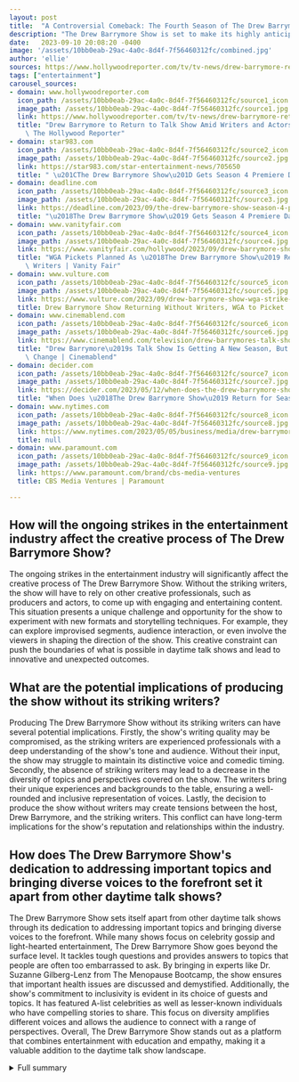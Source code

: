 ```yaml
---
layout: post
title:  "A Controversial Comeback: The Fourth Season of The Drew Barrymore Show"
description: "The Drew Barrymore Show is set to make its highly anticipated return to television for its fourth season."
date:   2023-09-10 20:08:20 -0400
image: '/assets/10bb0eab-29ac-4a0c-8d4f-7f56460312fc/combined.jpg'
author: 'ellie'
sources: https://www.hollywoodreporter.com/tv/tv-news/drew-barrymore-returns-to-talk-show-writers-strike-actors-strike-1235586765/ https://star983.com/star-entertainment-news/705650 https://deadline.com/2023/09/the-drew-barrymore-show-season-4-premiere-date-1235537886/ https://www.vanityfair.com/hollywood/2023/09/drew-barrymore-show-wga-strike-pickets https://www.nytimes.com/2023/05/05/business/media/drew-barrymore-mtv-awards-writers-strike.html https://www.vulture.com/2023/09/drew-barrymore-show-wga-strike-picketing.html https://www.cinemablend.com/television/drew-barrymores-talk-show-is-getting-a-new-season-but-with-a-major-change https://decider.com/2023/05/12/when-does-the-drew-barrymore-show-return-for-season-4/ https://www.paramount.com/brand/cbs-media-ventures
tags: ["entertainment"]
carousel_sources:
- domain: www.hollywoodreporter.com
  icon_path: /assets/10bb0eab-29ac-4a0c-8d4f-7f56460312fc/source1_icon.jpg
  image_path: /assets/10bb0eab-29ac-4a0c-8d4f-7f56460312fc/source1.jpg
  link: https://www.hollywoodreporter.com/tv/tv-news/drew-barrymore-returns-to-talk-show-writers-strike-actors-strike-1235586765/
  title: "Drew Barrymore to Return to Talk Show Amid Writers and Actors Strikes \u2013\
    \ The Hollywood Reporter"
- domain: star983.com
  icon_path: /assets/10bb0eab-29ac-4a0c-8d4f-7f56460312fc/source2_icon.jpg
  image_path: /assets/10bb0eab-29ac-4a0c-8d4f-7f56460312fc/source2.jpg
  link: https://star983.com/star-entertainment-news/705650
  title: " \u201CThe Drew Barrymore Show\u201D Gets Season 4 Premiere Date "
- domain: deadline.com
  icon_path: /assets/10bb0eab-29ac-4a0c-8d4f-7f56460312fc/source3_icon.jpg
  image_path: /assets/10bb0eab-29ac-4a0c-8d4f-7f56460312fc/source3.jpg
  link: https://deadline.com/2023/09/the-drew-barrymore-show-season-4-premiere-date-1235537886/
  title: "\u2018The Drew Barrymore Show\u2019 Gets Season 4 Premiere Date \u2013 Deadline"
- domain: www.vanityfair.com
  icon_path: /assets/10bb0eab-29ac-4a0c-8d4f-7f56460312fc/source4_icon.jpg
  image_path: /assets/10bb0eab-29ac-4a0c-8d4f-7f56460312fc/source4.jpg
  link: https://www.vanityfair.com/hollywood/2023/09/drew-barrymore-show-wga-strike-pickets
  title: "WGA Pickets Planned As \u2018The Drew Barrymore Show\u2019 Resumes Without\
    \ Writers | Vanity Fair"
- domain: www.vulture.com
  icon_path: /assets/10bb0eab-29ac-4a0c-8d4f-7f56460312fc/source5_icon.jpg
  image_path: /assets/10bb0eab-29ac-4a0c-8d4f-7f56460312fc/source5.jpg
  link: https://www.vulture.com/2023/09/drew-barrymore-show-wga-strike-picketing.html
  title: Drew Barrymore Show Returning Without Writers, WGA to Picket
- domain: www.cinemablend.com
  icon_path: /assets/10bb0eab-29ac-4a0c-8d4f-7f56460312fc/source6_icon.jpg
  image_path: /assets/10bb0eab-29ac-4a0c-8d4f-7f56460312fc/source6.jpg
  link: https://www.cinemablend.com/television/drew-barrymores-talk-show-is-getting-a-new-season-but-with-a-major-change
  title: "Drew Barrymore\u2019s Talk Show Is Getting A New Season, But With A Major\
    \ Change | Cinemablend"
- domain: decider.com
  icon_path: /assets/10bb0eab-29ac-4a0c-8d4f-7f56460312fc/source7_icon.jpg
  image_path: /assets/10bb0eab-29ac-4a0c-8d4f-7f56460312fc/source7.jpg
  link: https://decider.com/2023/05/12/when-does-the-drew-barrymore-show-return-for-season-4/
  title: "When Does \u2018The Drew Barrymore Show\u2019 Return for Season 4? | Decider"
- domain: www.nytimes.com
  icon_path: /assets/10bb0eab-29ac-4a0c-8d4f-7f56460312fc/source8_icon.jpg
  image_path: /assets/10bb0eab-29ac-4a0c-8d4f-7f56460312fc/source8.jpg
  link: https://www.nytimes.com/2023/05/05/business/media/drew-barrymore-mtv-awards-writers-strike.html
  title: null
- domain: www.paramount.com
  icon_path: /assets/10bb0eab-29ac-4a0c-8d4f-7f56460312fc/source9_icon.jpg
  image_path: /assets/10bb0eab-29ac-4a0c-8d4f-7f56460312fc/source9.jpg
  link: https://www.paramount.com/brand/cbs-media-ventures
  title: CBS Media Ventures | Paramount

---
```


## How will the ongoing strikes in the entertainment industry affect the creative process of The Drew Barrymore Show?
The ongoing strikes in the entertainment industry will significantly affect the creative process of The Drew Barrymore Show. Without the striking writers, the show will have to rely on other creative professionals, such as producers and actors, to come up with engaging and entertaining content. This situation presents a unique challenge and opportunity for the show to experiment with new formats and storytelling techniques. For example, they can explore improvised segments, audience interaction, or even involve the viewers in shaping the direction of the show. This creative constraint can push the boundaries of what is possible in daytime talk shows and lead to innovative and unexpected outcomes.

## What are the potential implications of producing the show without its striking writers?
Producing The Drew Barrymore Show without its striking writers can have several potential implications. Firstly, the show's writing quality may be compromised, as the striking writers are experienced professionals with a deep understanding of the show's tone and audience. Without their input, the show may struggle to maintain its distinctive voice and comedic timing. Secondly, the absence of striking writers may lead to a decrease in the diversity of topics and perspectives covered on the show. The writers bring their unique experiences and backgrounds to the table, ensuring a well-rounded and inclusive representation of voices. Lastly, the decision to produce the show without writers may create tensions between the host, Drew Barrymore, and the striking writers. This conflict can have long-term implications for the show's reputation and relationships within the industry.

## How does The Drew Barrymore Show's dedication to addressing important topics and bringing diverse voices to the forefront set it apart from other daytime talk shows?
The Drew Barrymore Show sets itself apart from other daytime talk shows through its dedication to addressing important topics and bringing diverse voices to the forefront. While many shows focus on celebrity gossip and light-hearted entertainment, The Drew Barrymore Show goes beyond the surface level. It tackles tough questions and provides answers to topics that people are often too embarrassed to ask. By bringing in experts like Dr. Suzanne Gilberg-Lenz from The Menopause Bootcamp, the show ensures that important health issues are discussed and demystified. Additionally, the show's commitment to inclusivity is evident in its choice of guests and topics. It has featured A-list celebrities as well as lesser-known individuals who have compelling stories to share. This focus on diversity amplifies different voices and allows the audience to connect with a range of perspectives. Overall, The Drew Barrymore Show stands out as a platform that combines entertainment with education and empathy, making it a valuable addition to the daytime talk show landscape.




<details>
        <summary>Full summary</summary>
<p>The Drew Barrymore Show is set to make its highly anticipated return to television for its fourth season. However, the show's comeback is not without controversy. The ongoing writers and actors strikes have cast a shadow over the production, with the Writers Guild of America announcing their plans to picket outside the show's studios.</p>
<p>Drew Barrymore, the beloved host of the show, took to Instagram to share the news of the show's return. She also made it clear that the show will comply with the strike rules, meaning it will be produced without writers. This decision mirrors ABC's The View, which also continued production without literary material during the strike.</p>
<p>The fourth season of The Drew Barrymore Show is set to premiere on September 18th. Fans can expect exciting new features and surprises, including a new segment called 'Take Care Everywhere'. This segment aims to tackle tough questions and provide answers to topics that many people are too embarrassed to ask their own doctors. Drew Barrymore will be joined by special guest Dr. Suzanne Gilberg-Lenz from The Menopause Bootcamp.</p>
<p>Despite the challenges posed by the strikes, Drew Barrymore and CBS Media Ventures remain enthusiastic about the show's fourth season. The previous season saw record growth, with over 6.9 billion minutes viewed across platforms. The Drew Barrymore Show is the fastest-growing talk show on TV, with a 65% increase in total viewers year-over-year.</p>
<p>In addition to the new segment, 'Take Care Everywhere', the show will continue to feature popular segments such as Drew-Gooders, Design by Drew, and Cookbook Club. Celebrity hairstylist Chris Appleton will also be joining the show in the upcoming season, bringing his expertise and flair to the hairstyling department.</p>
<p>The excitement surrounding the fourth season of The Drew Barrymore Show is tainted by the ongoing strikes in the entertainment industry. Drew Barrymore, who has been a vocal supporter of the Writers Guild of America strike, faced criticism for her decision to resume hosting the show. However, she stands by her choice and believes that the show was built for these sensitive times.</p>
<p>The picketing by the Writers Guild of America will add a unique backdrop to the production of The Drew Barrymore Show. The union members will picket outside Barrymore's studios, making their voices heard and standing in solidarity with their fellow striking writers.</p>
<p>The resumption of The Drew Barrymore Show without its striking writers highlights the complex dynamics of the entertainment industry. The show will not be performing any writing work covered by the strike, according to CBS Media Ventures. However, the Writers Guild of America disagrees and considers the show a 'WGA-covered struck television show'.</p>
<p>The strikes have had far-reaching implications in the industry, with other daytime talk shows such as Tamron Hall, Live with Kelly and Mark, and The View resuming production of writerless episodes. The resumption of these shows raises questions about the impact of the strikes on the creative process and the role of writers in shaping these programs.</p>
<p>Despite the challenges, The Drew Barrymore Show remains resilient and committed to providing engaging and entertaining content for its audience. The show's previous seasons have been filled with memorable moments, including interviews with A-list celebrities such as Keanu Reeves, Courteney Cox, and Dakota Johnson.</p>
<p>As the fourth season approaches, fans eagerly await the return of The Drew Barrymore Show. While the strikes loom over the industry, Drew Barrymore and CBS Media Ventures are determined to deliver a show that captivates and inspires viewers. The show's dedication to addressing important topics and bringing diverse voices to the forefront sets it apart from other daytime talk shows.</p>
<p>The fourth season of The Drew Barrymore Show promises to be an unforgettable journey filled with laughter, insight, and surprises. Drew Barrymore and her team are ready to take on the challenges ahead and continue to make a positive impact in the world of daytime television.</p>
<p><strong>About CBS Media Ventures</strong></p>
<p>CBS Media Ventures is the production and distribution company behind The Drew Barrymore Show. The company handles national barter advertising sales for various first-run syndicated programs, including long-running hits like Judge Judy, Dr. Phil, and Entertainment Tonight. In addition, CBS Media Ventures operates Dabl, a multi-platform lifestyle network.</p>
<p>As The Drew Barrymore Show's fourth season kicks off, CBS Media Ventures remains committed to delivering high-quality programming to its viewers. The show's collaboration with TV affiliate partners has led to its syndication expanding to various station groups.</p>
<p>The Drew Barrymore Show has been a standout performer, attracting around 740,000 daily viewers per episode. The show's audience has seen consistent growth, with an 11% increase in the first-quarter audience last year. This success is a testament to the show's engaging content and Drew Barrymore's incredible charm.</p>
<p>As the future of The Drew Barrymore Show unfolds, fans can expect even more exciting moments and unforgettable interviews. The show's renewal for a fourth season is a testament to its popularity and the impact it has had on daytime television.</p>
<p>Stay tuned for the premiere of The Drew Barrymore Show's fourth season on September 18th and join Drew Barrymore on an incredible journey of laughter, inspiration, and empowerment.</p>
</details>